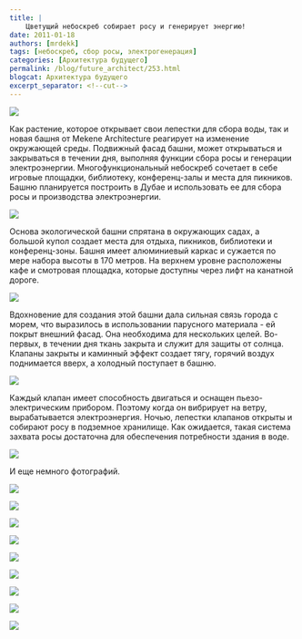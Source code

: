 ```yaml
---
title: |
    Цветущий небоскреб собирает росу и генерирует энергию!
date: 2011-01-18
authors: [mrdekk]
tags: [небоскреб, сбор росы, электрогенерация]
categories: [Архитектура будущего]
permalink: /blog/future_architect/253.html
blogcat: Архитектура будущего
excerpt_separator: <!--cut-->
---
```



![](http://itw66.ru/uploads/images/00/00/01/2011/01/18/1cdb91.jpg)


Как растение, которое открывает свои лепестки для сбора воды, так и новая башня от Mekene Architecture реагирует на изменение окружающей среды. Подвижный фасад башни, может открываться и закрываться в течении дня, выполняя функции сбора росы и генерации электроэнергии. Многофункциональный небоскреб сочетает в себе игровые площадки, библиотеку, конференц-залы и места для пикников. Башню планируется построить в Дубае и использовать ее для сбора росы и производства электроэнергии.


<!--cut-->



![](http://itw66.ru/uploads/images/00/00/01/2011/01/18/0294ee.jpg)


Основа экологической башни спрятана в окружающих садах, а большой купол создает места для отдыха, пикников, библиотеки и конференц-зоны. Башня имеет алюминиевый каркас и сужается по мере набора высоты в 170 метров. На верхнем уровне расположены кафе и смотровая площадка, которые доступны через лифт на канатной дороге. 


![](http://itw66.ru/uploads/images/00/00/01/2011/01/18/6900a6.jpg)


Вдохновение для создания этой башни дала сильная связь города с морем, что выразилось в использовании парусного материала - ей покрыт внешний фасад. Она необходима для нескольких целей. Во-первых, в течении дня ткань закрыта и служит для защиты от солнца. Клапаны закрыты и каминный эффект создает тягу, горячий воздух поднимается вверх, а холодный поступает в башню. 


![](http://itw66.ru/uploads/images/00/00/01/2011/01/18/69b76e.jpg)


Каждый клапан имеет способность двигаться и оснащен пьезо-электрическим прибором. Поэтому когда он вибрирует на ветру, вырабатывается электроэнергия. Ночью, лепестки клапанов открыты и собирают росу в подземное хранилище. Как ожидается, такая система захвата росы достаточна для обеспечения потребности здания в воде.


![](http://itw66.ru/uploads/images/00/00/01/2011/01/18/61d4b3.jpg)


И еще немного фотографий.


![](http://itw66.ru/uploads/images/00/00/01/2011/01/18/d57baa.jpg)


![](http://itw66.ru/uploads/images/00/00/01/2011/01/18/87b361.jpg)


![](http://itw66.ru/uploads/images/00/00/01/2011/01/18/27bf0f.jpg)


![](http://itw66.ru/uploads/images/00/00/01/2011/01/18/7a1ba1.jpg)


![](http://itw66.ru/uploads/images/00/00/01/2011/01/18/f2136e.jpg)


![](http://itw66.ru/uploads/images/00/00/01/2011/01/18/86ebcd.jpg)


![](http://itw66.ru/uploads/images/00/00/01/2011/01/18/ff420c.jpg)


![](http://itw66.ru/uploads/images/00/00/01/2011/01/18/ea2747.jpg)


![](http://itw66.ru/uploads/images/00/00/01/2011/01/18/16097e.jpg)

